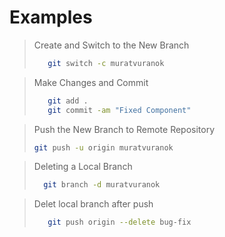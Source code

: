 # Examples

> Create and Switch to the New Branch
> 
> ```bash
>    git switch -c muratvuranok
> ```


> Make Changes and Commit
> 
> ```bash
>    git add .
>    git commit -am "Fixed Component"
> ```


> Push the New Branch to Remote Repository
> 
> ```bash
> git push -u origin muratvuranok
> ```

> Deleting a Local Branch
>
> ```bash
>   git branch -d muratvuranok
> ```


> Delet local branch after push
>
> ```bash
>    git push origin --delete bug-fix
> ```

